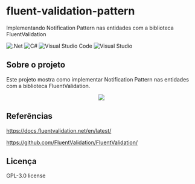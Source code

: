 # fluent-validation-pattern
Implementando Notification Pattern nas entidades com a biblioteca FluentValidation

![.Net](https://img.shields.io/badge/.NET-5C2D91?style=for-the-badge&logo=.net&logoColor=white)
![C#](https://img.shields.io/badge/c%23-%23239120.svg?style=for-the-badge&logo=c-sharp&logoColor=white)
![Visual Studio Code](https://img.shields.io/badge/Visual%20Studio%20Code-0078d7.svg?style=for-the-badge&logo=visual-studio-code&logoColor=white)
![Visual Studio](https://img.shields.io/badge/Visual%20Studio-5C2D91.svg?style=for-the-badge&logo=visual-studio&logoColor=white)

## Sobre o projeto
Este projeto mostra como implementar Notification Pattern nas entidades com a biblioteca FluentValidation.

<div align="center">
    <img src="https://github.com/jfs-dev/fluent-validation-pattern/assets/54154628/f6f4cc73-5bb7-4bcc-ba9f-903bd3425458"</img>
</div>

## Referências
https://docs.fluentvalidation.net/en/latest/

https://github.com/FluentValidation/FluentValidation/

## Licença
GPL-3.0 license
